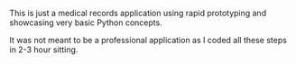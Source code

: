 This is just a medical records application using rapid prototyping and showcasing very basic Python concepts.

It was not meant to be a professional application as I coded all these steps in 2-3 hour sitting.

